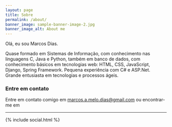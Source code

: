 ```yaml
---
layout: page
title: Sobre
permalink: /about/
banner_image: sample-banner-image-2.jpg
banner_image_alt: About me
---
```


Olá, eu sou Marcos Dias.

Quase formado em Sistemas de Informação, com conhecimento nas linguagens C, Java e Python, também em banco de dados, com conhecimento básicos em tecnologias web: HTML, CSS, JavaScript, Django, Spring Framework. Pequena experiência com C# e ASP.Net. Grande entusiasta em tecnologias e processos ágeis.


### Entre em contato

Entre em contato comigo em marcos.a.melo.dias@gmail.com ou encontrar-me em

---

{% include social.html %}